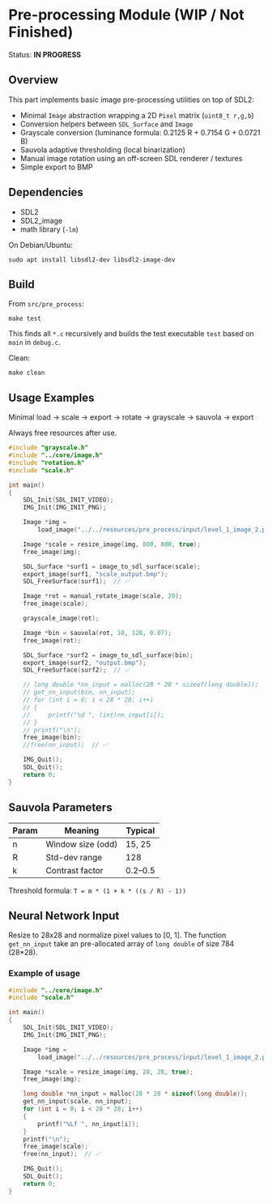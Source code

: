 
# Pre-processing Module (WIP / Not Finished)

Status: **IN PROGRESS**

## Overview

This part implements basic image pre-processing utilities on top of SDL2:
- Minimal `Image` abstraction wrapping a 2D `Pixel` matrix (`uint8_t r,g,b`)
- Conversion helpers between `SDL_Surface` and `Image`
- Grayscale conversion (luminance formula: 0.2125 R + 0.7154 G + 0.0721 B)
- Sauvola adaptive thresholding (local binarization)
- Manual image rotation using an off-screen SDL renderer / textures
- Simple export to BMP


## Dependencies

- SDL2
- SDL2_image
- math library (`-lm`)

On Debian/Ubuntu:

```
sudo apt install libsdl2-dev libsdl2-image-dev
```

## Build

From `src/pre_process`:
```
make test
```
This finds all `*.c` recursively and builds the test executable `test` based on `main` in `debug.c`.

Clean:
```
make clean
```

## Usage Examples

Minimal load → scale → export → rotate → grayscale → sauvola → export

Always free resources after use.
```c
#include "grayscale.h"
#include "../core/image.h"
#include "rotation.h"
#include "scale.h"

int main()
{
    SDL_Init(SDL_INIT_VIDEO);
    IMG_Init(IMG_INIT_PNG);

    Image *img =
        load_image("../../resources/pre_process/input/level_1_image_2.png");

    Image *scale = resize_image(img, 800, 800, true);
    free_image(img);

    SDL_Surface *surf1 = image_to_sdl_surface(scale);
    export_image(surf1, "scale_output.bmp");
    SDL_FreeSurface(surf1);  // ✅

    Image *rot = manual_rotate_image(scale, 20);
    free_image(scale);

    grayscale_image(rot);

    Image *bin = sauvola(rot, 10, 128, 0.07);
    free_image(rot);

    SDL_Surface *surf2 = image_to_sdl_surface(bin);
    export_image(surf2, "output.bmp");
    SDL_FreeSurface(surf2);  // ✅

    // long double *nn_input = malloc(28 * 28 * sizeof(long double));
    // get_nn_input(bin, nn_input);
    // for (int i = 0; i < 28 * 28; i++)
    // {
    //     printf("%d ", (int)nn_input[i]);
    // }
    // printf("\n");
    free_image(bin);
    //free(nn_input);  // ✅

    IMG_Quit();
    SDL_Quit();
    return 0;
}
```

## Sauvola Parameters

| Param | Meaning | Typical |
|-------|---------|---------|
| n     | Window size (odd) | 15, 25 |
| R     | Std-dev range     | 128 |
| k     | Contrast factor   | 0.2–0.5 |

Threshold formula: `T = m * (1 + k * ((s / R) - 1))`

## Neural Network Input
Resize to 28x28 and normalize pixel values to [0, 1]. The function `get_nn_input` take an pre-allocated array of `long double` of size 784 (28*28).

### Example of usage 
```c
#include "../core/image.h"
#include "scale.h"

int main()
{
    SDL_Init(SDL_INIT_VIDEO);
    IMG_Init(IMG_INIT_PNG);

    Image *img =
        load_image("../../resources/pre_process/input/level_1_image_2.png");

    Image *scale = resize_image(img, 28, 28, true);
    free_image(img);

    long double *nn_input = malloc(28 * 28 * sizeof(long double));
    get_nn_input(scale, nn_input);
    for (int i = 0; i < 28 * 28; i++)
    {
        printf("%Lf ", nn_input[i]);
    }
    printf("\n");
    free_image(scale);
    free(nn_input);  // ✅

    IMG_Quit();
    SDL_Quit();
    return 0;
}
```